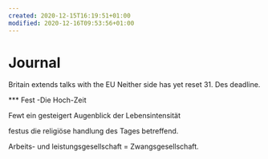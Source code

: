 ```yaml
---
created: 2020-12-15T16:19:51+01:00
modified: 2020-12-16T09:53:56+01:00
---
```


# Journal

Britain extends talks with the EU
Neither side  has yet reset 31. Des deadline.


*** Fest -Die Hoch-Zeit

Fewt ein gesteigert Augenblick der Lebensintensität

festus die religiöse handlung des Tages betreffend.

Arbeits- und leistungsgesellschaft = Zwangsgesellschaft.